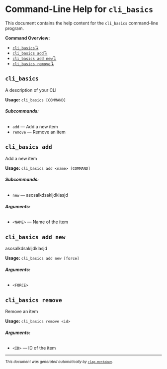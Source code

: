 # Command-Line Help for `cli_basics`

This document contains the help content for the `cli_basics` command-line program.

**Command Overview:**

* [`cli_basics`↴](#cli_basics)
* [`cli_basics add`↴](#cli_basics-add)
* [`cli_basics add new`↴](#cli_basics-add-new)
* [`cli_basics remove`↴](#cli_basics-remove)

## `cli_basics`

A description of your CLI

**Usage:** `cli_basics [COMMAND]`

###### **Subcommands:**

* `add` — Add a new item
* `remove` — Remove an item



## `cli_basics add`

Add a new item

**Usage:** `cli_basics add <name> [COMMAND]`

###### **Subcommands:**

* `new` — asosalkdsakljdklasjd

###### **Arguments:**

* `<NAME>` — Name of the item



## `cli_basics add new`

asosalkdsakljdklasjd

**Usage:** `cli_basics add new [force]`

###### **Arguments:**

* `<FORCE>`



## `cli_basics remove`

Remove an item

**Usage:** `cli_basics remove <id>`

###### **Arguments:**

* `<ID>` — ID of the item



<hr/>

<small><i>
    This document was generated automatically by
    <a href="https://crates.io/crates/clap-markdown"><code>clap-markdown</code></a>.
</i></small>
